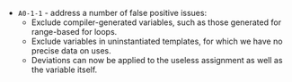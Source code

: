  * `A0-1-1` - address a number of false positive issues:
   * Exclude compiler-generated variables, such as those generated for range-based for loops.
   * Exclude variables in uninstantiated templates, for which we have no precise data on uses.
   * Deviations can now be applied to the useless assignment as well as the variable itself.